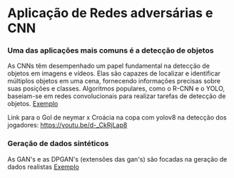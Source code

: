 # Aplicação de Redes adversárias e CNN

### Uma das aplicações mais comuns é a detecção de objetos 

As CNNs têm desempenhado um papel fundamental na detecção de objetos em imagens e vídeos. Elas são capazes de localizar e identificar múltiplos objetos em uma cena, fornecendo informações precisas sobre suas posições e classes. Algoritmos populares, como o R-CNN e o YOLO, baseiam-se em redes convolucionais para realizar tarefas de detecção de objetos.
[Exemplo](https://github.com/thiagotheiry05/Disciplinas-da-Graduacao/blob/main/INTELIG%C3%8ANCIA%20ARTIFICIAL/Unidade%202/Apresenta%C3%A7%C3%A3o%20-%20Trabalho%20Unidade%202/players_detection.ipynb)

Link para o Gol de neymar x Croácia na copa com yolov8 na detecção dos jogadores: 
https://youtu.be/d-_CkRjLap8


### Geração de dados sintéticos

As GAN's e as DPGAN's (extensões das gan's) são focadas na geração de dados realistas
[Exemplo](https://colab.research.google.com/drive/1kqRI9fUu7RcCCOai5EPu1Ew3TQu4vArz)
